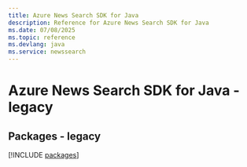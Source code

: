 ```yaml
---
title: Azure News Search SDK for Java
description: Reference for Azure News Search SDK for Java
ms.date: 07/08/2025
ms.topic: reference
ms.devlang: java
ms.service: newssearch
---
```

# Azure News Search SDK for Java - legacy
## Packages - legacy
[!INCLUDE [packages](news-search-index.md)]
